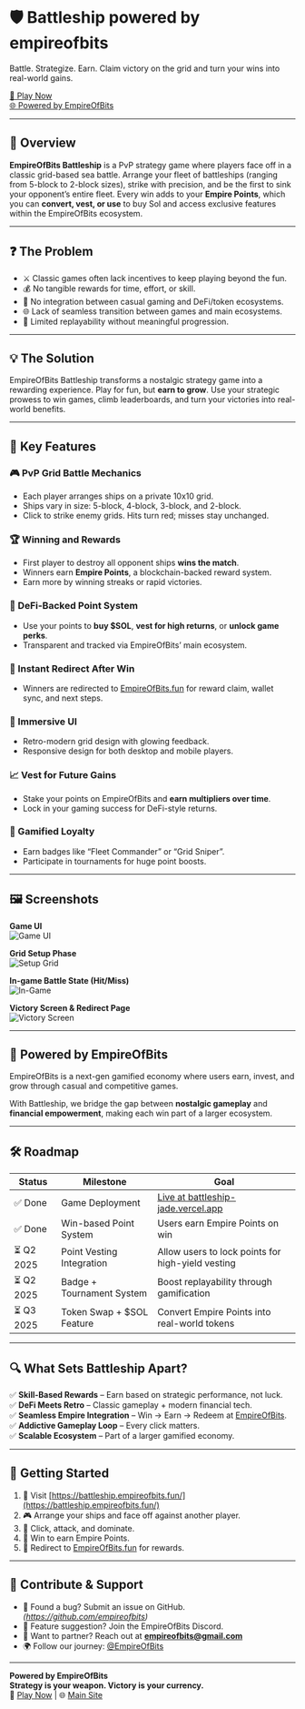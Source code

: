 # 🛡️ Battleship powered by empireofbits

Battle. Strategize. Earn. Claim victory on the grid and turn your wins into real-world gains.

[🔗 Play Now](https://battleship.empireofbits.fun/)  
[🌐 Powered by EmpireOfBits](https://www.empireofbits.fun/)

---

## 🚀 Overview

**EmpireOfBits Battleship** is a PvP strategy game where players face off in a classic grid-based sea battle. Arrange your fleet of battleships (ranging from 5-block to 2-block sizes), strike with precision, and be the first to sink your opponent’s entire fleet. Every win adds to your **Empire Points**, which you can **convert, vest, or use** to buy Sol and access exclusive features within the EmpireOfBits ecosystem.

---

## ❓ The Problem

- ⚔️ Classic games often lack incentives to keep playing beyond the fun.
- 💰 No tangible rewards for time, effort, or skill.
- 🔄 No integration between casual gaming and DeFi/token ecosystems.
- 🌐 Lack of seamless transition between games and main ecosystems.
- 🚫 Limited replayability without meaningful progression.

---

## 💡 The Solution

EmpireOfBits Battleship transforms a nostalgic strategy game into a rewarding experience. Play for fun, but **earn to grow**. Use your strategic prowess to win games, climb leaderboards, and turn your victories into real-world benefits.

---

## 🌟 Key Features

### 🎮 PvP Grid Battle Mechanics

- Each player arranges ships on a private 10x10 grid.
- Ships vary in size: 5-block, 4-block, 3-block, and 2-block.
- Click to strike enemy grids. Hits turn red; misses stay unchanged.

### 🏆 Winning and Rewards

- First player to destroy all opponent ships **wins the match**.
- Winners earn **Empire Points**, a blockchain-backed reward system.
- Earn more by winning streaks or rapid victories.

### 🔗 DeFi-Backed Point System

- Use your points to **buy $SOL**, **vest for high returns**, or **unlock game perks**.
- Transparent and tracked via EmpireOfBits’ main ecosystem.

### 🚀 Instant Redirect After Win

- Winners are redirected to [EmpireOfBits.fun](https://www.empireofbits.fun/) for reward claim, wallet sync, and next steps.

### 🎨 Immersive UI

- Retro-modern grid design with glowing feedback.
- Responsive design for both desktop and mobile players.

### 📈 Vest for Future Gains

- Stake your points on EmpireOfBits and **earn multipliers over time**.
- Lock in your gaming success for DeFi-style returns.

### 📣 Gamified Loyalty

- Earn badges like “Fleet Commander” or “Grid Sniper”.
- Participate in tournaments for huge point boosts.

---

## 🖼 Screenshots

**Game UI**  
![Game UI](/public/assets/battleship1.jpg)

**Grid Setup Phase**  
![Setup Grid](/public/assets/battleship4.jpg)

**In-game Battle State (Hit/Miss)**  
![In-Game](/public/assets/battleship2.jpg)

**Victory Screen & Redirect Page**  
![Victory Screen](/public/assets//battleship3.jpg)

---

## 🤝 Powered by EmpireOfBits

EmpireOfBits is a next-gen gamified economy where users earn, invest, and grow through casual and competitive games.

With Battleship, we bridge the gap between **nostalgic gameplay** and **financial empowerment**, making each win part of a larger ecosystem.

---

## 🛠 Roadmap

| Status     | Milestone                 | Goal                                                                       |
| ---------- | ------------------------- | -------------------------------------------------------------------------- |
| ✅ Done    | Game Deployment           | [Live at battleship-jade.vercel.app](https://battleship.empireofbits.fun/) |
| ✅ Done    | Win-based Point System    | Users earn Empire Points on win                                            |
| ⏳ Q2 2025 | Point Vesting Integration | Allow users to lock points for high-yield vesting                          |
| ⏳ Q2 2025 | Badge + Tournament System | Boost replayability through gamification                                   |
| ⏳ Q3 2025 | Token Swap + $SOL Feature | Convert Empire Points into real-world tokens                               |

---

## 🔍 What Sets Battleship Apart?

✅ **Skill-Based Rewards** – Earn based on strategic performance, not luck.  
✅ **DeFi Meets Retro** – Classic gameplay + modern financial tech.  
✅ **Seamless Empire Integration** – Win → Earn → Redeem at [EmpireOfBits](https://www.empireofbits.fun/).  
✅ **Addictive Gameplay Loop** – Every click matters.  
✅ **Scalable Ecosystem** – Part of a larger gamified economy.

---

## 🚦 Getting Started

1. 🔗 Visit [https://battleship.empireofbits.fun/](https://battleship.empireofbits.fun/)
2. 🎮 Arrange your ships and face off against another player.
3. 🔴 Click, attack, and dominate.
4. 🏁 Win to earn Empire Points.
5. 🚀 Redirect to [EmpireOfBits.fun](https://www.empireofbits.fun/) for rewards.

---

## 🤝 Contribute & Support

- 👾 Found a bug? Submit an issue on GitHub. _(https://github.com/empireofbits)_
- 📢 Feature suggestion? Join the EmpireOfBits Discord.
- 💼 Want to partner? Reach out at **empireofbits@gmail.com**
- 🌍 Follow our journey: [@EmpireOfBits](https://twitter.com/empireofbits)

---

**Powered by EmpireOfBits**  
**Strategy is your weapon. Victory is your currency.**  
🔗 [Play Now](https://battleship.empireofbits.fun/) | 🌐 [Main Site](https://www.empireofbits.fun/)
